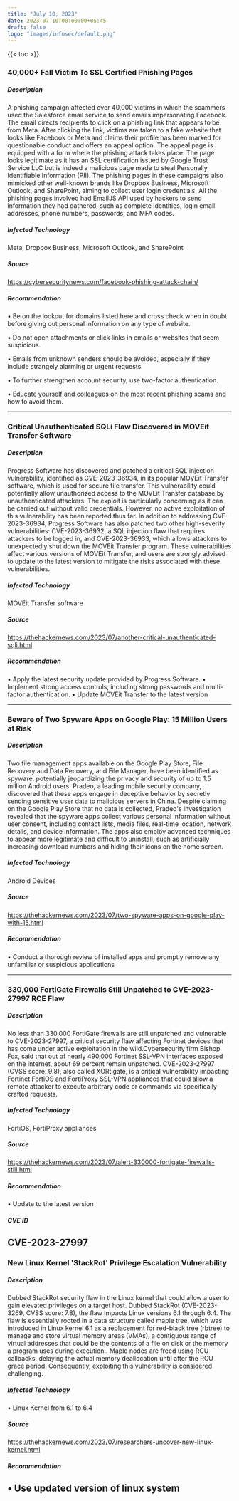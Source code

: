 ```yaml
---
title: "July 10, 2023"
date: 2023-07-10T00:00:00+05:45
draft: false
logo: "images/infosec/default.png"
---
```


{{< toc >}}

### 40,000+ Fall Victim To SSL Certified Phishing Pages

##### Description
A phishing campaign affected over 40,000 victims in which the scammers used the Salesforce email service to send emails impersonating Facebook. The email directs recipients to click on a phishing link that appears to be from Meta. After clicking the link, victims are taken to a fake website that looks like Facebook or Meta and claims their profile has been marked for questionable conduct and offers an appeal option. The appeal page is equipped with a form where the phishing attack takes place. The page looks legitimate as it has an SSL certification issued by Google Trust Service LLC but is indeed a malicious page made to steal Personally Identifiable Information (PII). The phishing pages in these campaigns also mimicked other well-known brands like Dropbox Business, Microsoft Outlook, and SharePoint, aiming to collect user login credentials. All the phishing pages involved had EmailJS API used by hackers to send information they had gathered, such as complete identities, login email addresses, phone numbers, passwords, and MFA codes.

##### Infected Technology
Meta, Dropbox Business, Microsoft Outlook, and SharePoint

##### Source
https://cybersecuritynews.com/facebook-phishing-attack-chain/

##### Recommendation
• Be on the lookout for domains listed here and cross check when in doubt before giving out personal information on any type of website.

• Do not open attachments or click links in emails or websites that seem suspicious.

• Emails from unknown senders should be avoided, especially if they include strangely alarming or urgent requests.

• To further strengthen account security, use two-factor authentication.

• Educate yourself and colleagues on the most recent phishing scams and how to avoid them.

----------------

### Critical Unauthenticated SQLi Flaw Discovered in MOVEit Transfer Software

##### Description
Progress Software has discovered and patched a critical SQL injection vulnerability, identified as CVE-2023-36934, in its popular MOVEit Transfer software, which is used for secure file transfer. This vulnerability could potentially allow unauthorized access to the MOVEit Transfer database by unauthenticated attackers. The exploit is particularly concerning as it can be carried out without valid credentials. However, no active exploitation of this vulnerability has been reported thus far. In addition to addressing CVE-2023-36934, Progress Software has also patched two other high-severity vulnerabilities: CVE-2023-36932, a SQL injection flaw that requires attackers to be logged in, and CVE-2023-36933, which allows attackers to unexpectedly shut down the MOVEit Transfer program. These vulnerabilities affect various versions of MOVEit Transfer, and users are strongly advised to update to the latest version to mitigate the risks associated with these vulnerabilities.

##### Infected Technology
MOVEit Transfer software

##### Source
https://thehackernews.com/2023/07/another-critical-unauthenticated-sqli.html

##### Recommendation
• Apply the latest security update provided by Progress Software. 
• Implement strong access controls, including strong passwords and multi-factor authentication. 
• Update MOVEit Transfer to the latest version

----------------

### Beware of Two Spyware Apps on Google Play: 15 Million Users at Risk 

##### Description
Two file management apps available on the Google Play Store, File Recovery and Data Recovery, and File Manager, have been identified as spyware, potentially jeopardizing the privacy and security of up to 1.5 million Android users. Pradeo, a leading mobile security company, discovered that these apps engage in deceptive behavior by secretly sending sensitive user data to malicious servers in China. Despite claiming on the Google Play Store that no data is collected, Pradeo's investigation revealed that the spyware apps collect various personal information without user consent, including contact lists, media files, real-time location, network details, and device information. The apps also employ advanced techniques to appear more legitimate and difficult to uninstall, such as artificially increasing download numbers and hiding their icons on the home screen. 


##### Infected Technology
Android Devices 

##### Source
https://thehackernews.com/2023/07/two-spyware-apps-on-google-play-with-15.html 

##### Recommendation
• Conduct a thorough review of installed apps and promptly remove any unfamiliar or suspicious applications 

----------------

### 330,000 FortiGate Firewalls Still Unpatched to CVE-2023-27997 RCE Flaw

##### Description
No less than 330,000 FortiGate firewalls are still unpatched and vulnerable to CVE-2023-27997, a critical security flaw affecting Fortinet devices that has come under active exploitation in the wild.Cybersecurity firm Bishop Fox, said that out of nearly 490,000 Fortinet SSL-VPN interfaces exposed on the internet, about 69 percent remain unpatched. CVE-2023-27997 (CVSS score: 9.8), also called XORtigate, is a critical vulnerability impacting Fortinet FortiOS and FortiProxy SSL-VPN appliances that could allow a remote attacker to execute arbitrary code or commands via specifically crafted requests.

##### Infected Technology
FortiOS, FortiProxy appliances

##### Source
https://thehackernews.com/2023/07/alert-330000-fortigate-firewalls-still.html

##### Recommendation
• Update to the latest version

##### CVE ID
CVE-2023-27997 
----------------

### New Linux Kernel 'StackRot' Privilege Escalation Vulnerability

##### Description
Dubbed StackRot security flaw in the Linux kernel that could allow a user to gain elevated privileges on a target host. Dubbed StackRot (CVE-2023-3269, CVSS score: 7.8), the flaw impacts Linux versions 6.1 through 6.4. The flaw is essentially rooted in a data structure called maple tree, which was introduced in Linux kernel 6.1 as a replacement for red-black tree (rbtree) to manage and store virtual memory areas (VMAs), a contiguous range of virtual addresses that could be the contents of a file on disk or the memory a program uses during execution.. Maple nodes are freed using RCU callbacks, delaying the actual memory deallocation until after the RCU grace period. Consequently, exploiting this vulnerability is considered challenging.

##### Infected Technology
• Linux Kernel from 6.1 to 6.4

##### Source
https://thehackernews.com/2023/07/researchers-uncover-new-linux-kernel.html

##### Recommendation
• Use updated version of linux system
---------------
